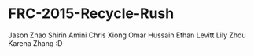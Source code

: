FRC-2015-Recycle-Rush
=====================
Jason Zhao
Shirin Amini
Chris Xiong
Omar Hussain
Ethan Levitt
Lily Zhou
Karena Zhang :D
